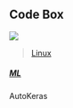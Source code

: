 ## Code Box

<img src="https://avatars3.githubusercontent.com/u/21237232?s=460&v=4">

> [Linux](Box/Code/Linux%20shell.md)

##### [ML](https://mp.weixin.qq.com/s/TjpCoyZRT1kI0M6y7pSeiQ)

AutoKeras
